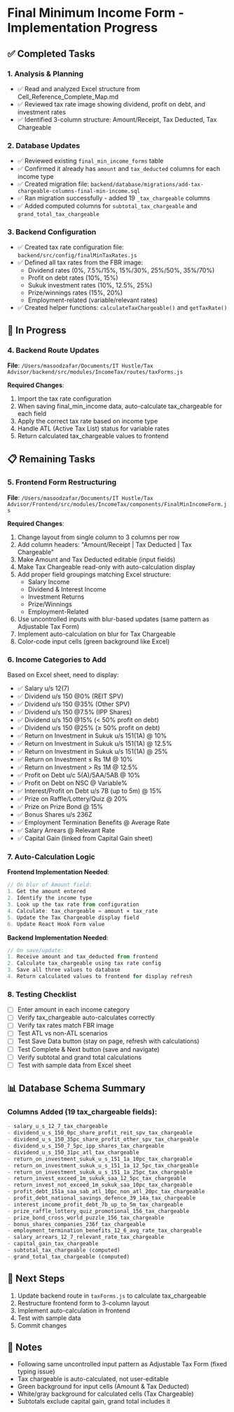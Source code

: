 # Final Minimum Income Form - Implementation Progress

## ✅ Completed Tasks

### 1. Analysis & Planning
- ✅ Read and analyzed Excel structure from Cell_Reference_Complete_Map.md
- ✅ Reviewed tax rate image showing dividend, profit on debt, and investment rates
- ✅ Identified 3-column structure: Amount/Receipt, Tax Deducted, Tax Chargeable

### 2. Database Updates
- ✅ Reviewed existing `final_min_income_forms` table
- ✅ Confirmed it already has `amount` and `tax_deducted` columns for each income type
- ✅ Created migration file: `backend/database/migrations/add-tax-chargeable-columns-final-min-income.sql`
- ✅ Ran migration successfully - added 19 `_tax_chargeable` columns
- ✅ Added computed columns for `subtotal_tax_chargeable` and `grand_total_tax_chargeable`

### 3. Backend Configuration
- ✅ Created tax rate configuration file: `backend/src/config/finalMinTaxRates.js`
- ✅ Defined all tax rates from the FBR image:
  - Dividend rates (0%, 7.5%/15%, 15%/30%, 25%/50%, 35%/70%)
  - Profit on debt rates (10%, 15%)
  - Sukuk investment rates (10%, 12.5%, 25%)
  - Prize/winnings rates (15%, 20%)
  - Employment-related (variable/relevant rates)
- ✅ Created helper functions: `calculateTaxChargeable()` and `getTaxRate()`

## 🔄 In Progress

### 4. Backend Route Updates
**File**: `/Users/masoodzafar/Documents/IT Hustle/Tax Advisor/backend/src/modules/IncomeTax/routes/taxForms.js`

**Required Changes**:
1. Import the tax rate configuration
2. When saving final_min_income data, auto-calculate tax_chargeable for each field
3. Apply the correct tax rate based on income type
4. Handle ATL (Active Tax List) status for variable rates
5. Return calculated tax_chargeable values to frontend

## 📋 Remaining Tasks

### 5. Frontend Form Restructuring
**File**: `/Users/masoodzafar/Documents/IT Hustle/Tax Advisor/Frontend/src/modules/IncomeTax/components/FinalMinIncomeForm.js`

**Required Changes**:
1. Change layout from single column to 3 columns per row
2. Add column headers: "Amount/Receipt | Tax Deducted | Tax Chargeable"
3. Make Amount and Tax Deducted editable (input fields)
4. Make Tax Chargeable read-only with auto-calculation display
5. Add proper field groupings matching Excel structure:
   - Salary Income
   - Dividend & Interest Income
   - Investment Returns
   - Prize/Winnings
   - Employment-Related
6. Use uncontrolled inputs with blur-based updates (same pattern as Adjustable Tax Form)
7. Implement auto-calculation on blur for Tax Chargeable
8. Color-code input cells (green background like Excel)

### 6. Income Categories to Add
Based on Excel sheet, need to display:
- ✅ Salary u/s 12(7)
- ✅ Dividend u/s 150 @0% (REIT SPV)
- ✅ Dividend u/s 150 @35% (Other SPV)
- ✅ Dividend u/s 150 @7.5% (IPP Shares)
- ✅ Dividend u/s 150 @15% (< 50% profit on debt)
- ✅ Dividend u/s 150 @25% (≥ 50% profit on debt)
- ✅ Return on Investment in Sukuk u/s 151(1A) @ 10%
- ✅ Return on Investment in Sukuk u/s 151(1A) @ 12.5%
- ✅ Return on Investment in Sukuk u/s 151(1A) @ 25%
- ✅ Return on Investment ≤ Rs 1M @ 10%
- ✅ Return on Investment > Rs 1M @ 12.5%
- ✅ Profit on Debt u/c 5(A)/5AA/5AB @ 10%
- ✅ Profit on Debt on NSC @ Variable%
- ✅ Interest/Profit on Debt u/s 7B (up to 5m) @ 15%
- ✅ Prize on Raffle/Lottery/Quiz @ 20%
- ✅ Prize on Prize Bond @ 15%
- ✅ Bonus Shares u/s 236Z
- ✅ Employment Termination Benefits @ Average Rate
- ✅ Salary Arrears @ Relevant Rate
- ✅ Capital Gain (linked from Capital Gain sheet)

### 7. Auto-Calculation Logic
**Frontend Implementation Needed**:
```javascript
// On blur of Amount field:
1. Get the amount entered
2. Identify the income type
3. Look up the tax rate from configuration
4. Calculate: tax_chargeable = amount × tax_rate
5. Update the Tax Chargeable display field
6. Update React Hook Form value
```

**Backend Implementation Needed**:
```javascript
// On save/update:
1. Receive amount and tax_deducted from frontend
2. Calculate tax_chargeable using tax rate config
3. Save all three values to database
4. Return calculated values to frontend for display refresh
```

### 8. Testing Checklist
- [ ] Enter amount in each income category
- [ ] Verify tax_chargeable auto-calculates correctly
- [ ] Verify tax rates match FBR image
- [ ] Test ATL vs non-ATL scenarios
- [ ] Test Save Data button (stay on page, refresh with calculations)
- [ ] Test Complete & Next button (save and navigate)
- [ ] Verify subtotal and grand total calculations
- [ ] Test with sample data from Excel sheet

## 📊 Database Schema Summary

### Columns Added (19 tax_chargeable fields):
```sql
- salary_u_s_12_7_tax_chargeable
- dividend_u_s_150_0pc_share_profit_reit_spv_tax_chargeable
- dividend_u_s_150_35pc_share_profit_other_spv_tax_chargeable
- dividend_u_s_150_7_5pc_ipp_shares_tax_chargeable
- dividend_u_s_150_31pc_atl_tax_chargeable
- return_on_investment_sukuk_u_s_151_1a_10pc_tax_chargeable
- return_on_investment_sukuk_u_s_151_1a_12_5pc_tax_chargeable
- return_on_investment_sukuk_u_s_151_1a_25pc_tax_chargeable
- return_invest_exceed_1m_sukuk_saa_12_5pc_tax_chargeable
- return_invest_not_exceed_1m_sukuk_saa_10pc_tax_chargeable
- profit_debt_151a_saa_sab_atl_10pc_non_atl_20pc_tax_chargeable
- profit_debt_national_savings_defence_39_14a_tax_chargeable
- interest_income_profit_debt_7b_up_to_5m_tax_chargeable
- prize_raffle_lottery_quiz_promotional_156_tax_chargeable
- prize_bond_cross_world_puzzle_156_tax_chargeable
- bonus_shares_companies_236f_tax_chargeable
- employment_termination_benefits_12_6_avg_rate_tax_chargeable
- salary_arrears_12_7_relevant_rate_tax_chargeable
- capital_gain_tax_chargeable
- subtotal_tax_chargeable (computed)
- grand_total_tax_chargeable (computed)
```

## 🎯 Next Steps

1. Update backend route in `taxForms.js` to calculate tax_chargeable
2. Restructure frontend form to 3-column layout
3. Implement auto-calculation in frontend
4. Test with sample data
5. Commit changes

## 📝 Notes

- Following same uncontrolled input pattern as Adjustable Tax Form (fixed typing issue)
- Tax chargeable is auto-calculated, not user-editable
- Green background for input cells (Amount & Tax Deducted)
- White/gray background for calculated cells (Tax Chargeable)
- Subtotals exclude capital gain, grand total includes it
